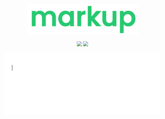 
<p align="center">
  <img height="100" src="./.github/logo.png" />
  <br /><br />
  <img src="https://travis-ci.org/nickzuber/mark-up.svg?branch=master" />
  <img src="https://david-dm.org/nickzuber/mark-up/status.svg" />
  <br /><br />
  <img height="200" src="./.github/markup_text.gif" />
</p>
